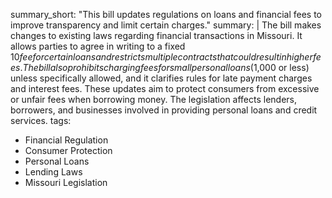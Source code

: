 summary_short: "This bill updates regulations on loans and financial fees to improve transparency and limit certain charges."
summary: |
  The bill makes changes to existing laws regarding financial transactions in Missouri. It allows parties to agree in writing to a fixed $10 fee for certain loans and restricts multiple contracts that could result in higher fees. The bill also prohibits charging fees for small personal loans ($1,000 or less) unless specifically allowed, and it clarifies rules for late payment charges and interest fees. These updates aim to protect consumers from excessive or unfair fees when borrowing money. The legislation affects lenders, borrowers, and businesses involved in providing personal loans and credit services.
tags:
  - Financial Regulation
  - Consumer Protection
  - Personal Loans
  - Lending Laws
  - Missouri Legislation
